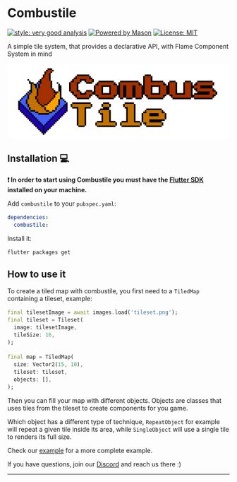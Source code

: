 # Combustile

[![style: very good analysis][very_good_analysis_badge]][very_good_analysis_link]
[![Powered by Mason](https://img.shields.io/endpoint?url=https%3A%2F%2Ftinyurl.com%2Fmason-badge)](https://github.com/felangel/mason)
[![License: MIT][license_badge]][license_link]

A simple tile system, that provides a declarative API, with Flame Component System in mind

![](./media/pixel-logo.png)

## Installation 💻

**❗ In order to start using Combustile you must have the [Flutter SDK][flutter_install_link] installed on your machine.**

Add `combustile` to your `pubspec.yaml`:

```yaml
dependencies:
  combustile:
```

Install it:

```sh
flutter packages get
```

## How to use it

To create a tiled map with combustile, you first need to a `TiledMap` containing a tileset, example:

```dart
final tilesetImage = await images.load('tileset.png');
final tileset = Tileset(
  image: tilesetImage,
  tileSize: 16,
);

final map = TiledMap(
  size: Vector2(15, 10),
  tileset: tileset,
  objects: [],
);
```

Then you can fill your map with different objects. Objects are classes that uses tiles from the tileset
to create components for you game.

Which object has a different type of technique, `RepeatObject` for example will repeat a given tile inside
its area, while `SingleObject` will use a single tile to renders its full size.

Check our [example](./packages/combustile/example) for a more complete example.

If you have questions, join our [Discord](https://discord.gg/w86KS47n6x) and reach us there :)

---

[flutter_install_link]: https://docs.flutter.dev/get-started/install
[github_actions_link]: https://docs.github.com/en/actions/learn-github-actions
[license_badge]: https://img.shields.io/badge/license-MIT-blue.svg
[license_link]: https://opensource.org/licenses/MIT
[logo_black]: https://raw.githubusercontent.com/VGVentures/very_good_brand/main/styles/README/vgv_logo_black.png#gh-light-mode-only
[logo_white]: https://raw.githubusercontent.com/VGVentures/very_good_brand/main/styles/README/vgv_logo_white.png#gh-dark-mode-only
[mason_link]: https://github.com/felangel/mason
[very_good_analysis_badge]: https://img.shields.io/badge/style-very_good_analysis-B22C89.svg
[very_good_analysis_link]: https://pub.dev/packages/very_good_analysis
[very_good_cli_link]: https://pub.dev/packages/very_good_cli
[very_good_coverage_link]: https://github.com/marketplace/actions/very-good-coverage
[very_good_ventures_link]: https://verygood.ventures
[very_good_ventures_link_light]: https://verygood.ventures#gh-light-mode-only
[very_good_ventures_link_dark]: https://verygood.ventures#gh-dark-mode-only
[very_good_workflows_link]: https://github.com/VeryGoodOpenSource/very_good_workflows
